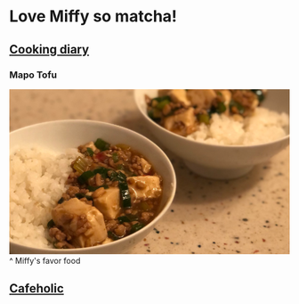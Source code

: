 # Love Miffy so matcha!

## [Cooking diary](https://github.com/c377606/Pidan/HTML/Cookingdiary.html)

### Mapo Tofu
![image](https://raw.githubusercontent.com/c377606/Pidan/gh-pages/mapo.png)
^ Miffy's favor food

## [Cafeholic](https://github.com/c377606/Pidan/blob/gh-pages/Cookingdiary.md#love-miffy-so-matcha)
